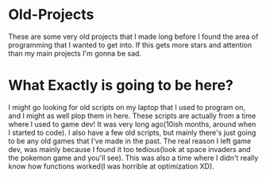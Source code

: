 # Old-Projects
These are some very old projects that I made long before I found the area of programming that I wanted to get into. If this gets more stars and attention than my main projects I'm gonna be sad.

# What Exactly is going to be here?
I might go looking for old scripts on my laptop that I used to program on, and I might as well plop them in here. These scripts are actually from a time where I used to game dev! It was very long ago(10ish months, around when I started to code). I also have a few old scripts, but mainly there's just going to be any old games that I've made in the past. The real reason I left game dev, was mainly because I found it too tedious(look at space invaders and the pokemon game and you'll see). This was also a time where I didn't really know how functions worked(I was horrible at optimization XD). 

